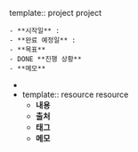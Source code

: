 template:: project
project

	- **시작일** :
	- **완료 예정일** :
	- **목표**
	- DONE **진행 상황**
	- **메모**
-
- template:: resource
  resource
	- **내용**
	- **출처**
	- **태그**
	- **메모**